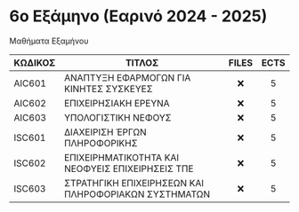 # 6ο Εξάμηνο (Εαρινό 2024 - 2025)

Μαθήματα Εξαμήνου

| ΚΩΔΙΚΟΣ | ΤΙΤΛΟΣ                                               | FILES | ECTS |
| ------- | ---------------------------------------------------- | :---: | :--: |
| AIC601  | ΑΝΑΠΤΥΞΗ ΕΦΑΡΜΟΓΩΝ ΓΙΑ ΚΙΝΗΤΕΣ ΣΥΣΚΕΥΕΣ              |  ❌   |  5   |
| AIC602  | ΕΠΙΧΕΙΡΗΣΙΑΚΗ ΕΡΕΥΝΑ                                 |  ❌   |  5   |
| AIC603  | ΥΠΟΛΟΓΙΣΤΙΚΗ ΝΕΦΟΥΣ                                  |  ❌   |  5   |
| ISC601  | ∆ΙΑΧΕΙΡΙΣΗ ΈΡΓΩΝ ΠΛΗΡΟΦΟΡΙΚΗΣ                        |  ❌   |  5   |
| ISC602  | ΕΠΙΧΕΙΡΗΜΑΤΙΚΟΤΗΤΑ ΚΑΙ ΝΕΟΦΥΕΙΣ ΕΠΙΧΕΙΡΗΣΕΙΣ ΤΠΕ     |  ❌   |  5   |
| ISC603  | ΣΤΡΑΤΗΓΙΚΗ ΕΠΙΧΕΙΡΗΣΕΩΝ ΚΑΙ ΠΛΗΡΟΦΟΡΙΑΚΩΝ ΣΥΣΤΗΜΑΤΩΝ |  ❌   |  5   |
